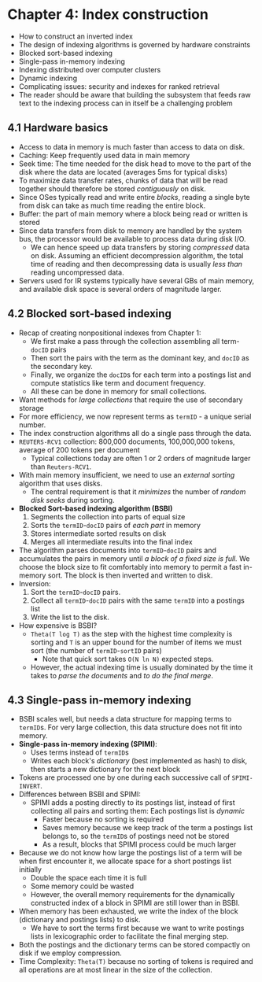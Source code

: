 # Chapter 4: Index construction

- How to construct an inverted index
- The design of indexing algorithms is governed by hardware constraints
- Blocked sort-based indexing
- Single-pass in-memory indexing
- Indexing distributed over computer clusters
- Dynamic indexing
- Complicating issues: security and indexes for ranked retrieval
- The reader should be aware that building the subsystem that feeds raw text to the indexing process can in itself be a challenging problem

## 4.1 Hardware basics

- Access to data in memory is much faster than access to data on disk.
- Caching: Keep frequently used data in main memory
- Seek time: The time needed for the disk head to move to the part of the disk where the data are located (averages 5ms for typical disks)
- To maximize data transfer rates, chunks of data that will be read together should therefore be stored *contiguously* on disk.
- Since OSes typically read and write entire *blocks*, reading a single byte from disk can take as much time reading the entire block.
- Buffer: the part of main memory where a block being read or written is stored
- Since data transfers from disk to memory are handled by the system bus, the processor would be available to process data during disk I/O.
    - We can hence speed up data transfers by storing *compressed* data on disk. Assuming an efficient decompression algorithm, the total time of reading and then decompressing data is usually *less than* reading uncompressed data.
- Servers used for IR systems typically have several GBs of main memory, and available disk space is several orders of magnitude larger.

## 4.2 Blocked sort-based indexing

- Recap of creating nonpositional indexes from Chapter 1:
    - We first make a pass through the collection assembling all term-`docID` pairs
    - Then sort the pairs with the term as the dominant key, and `docID` as the secondary key.
    - Finally, we organize the `docID`s for each term into a postings list and compute statistics like term and document frequency.
    - All these can be done in memory for small collections.
- Want methods for *large collections* that require the use of secondary storage
- For more efficiency, we now represent terms as `termID` - a unique serial number.
- The index construction algorithms all do a single pass through the data.
- `REUTERS-RCV1` collection: 800,000 documents, 100,000,000 tokens, average of 200 tokens per document
    - Typical collections today are often 1 or 2 orders of magnitude larger than `Reuters-RCV1`.
- With main memory insufficient, we need to use an *external sorting* algorithm that uses disks.
    - The central requirement is that it *minimizes* the number of *random disk seeks* during sorting.
- **Blocked Sort-based indexing algorithm (BSBI)**
    1. Segments the collection into parts of equal size
    2. Sorts the `termID`-`docID` pairs of *each part* in memory
    3. Stores intermediate sorted results on disk
    4. Merges all intermediate results into the final index
- The algorithm parses documents into `termID`-`docID` pairs and accumulates the pairs in memory until *a block of a fixed size is full.* We choose the block size to fit comfortably into memory to permit a fast in-memory sort. The block is then inverted and written to disk.
- Inversion:
    1. Sort the `termID`-`docID` pairs.
    2. Collect all `termID`-`docID` pairs with the same `termID` into a postings list
    3. Write the list to the disk.
- How expensive is BSBI?
    - `Theta(T log T)` as the step with the highest time complexity is sorting and `T` is an upper bound for the number of items we must sort (the number of `termID`-`sortID` pairs)
        - Note that quick sort takes `O(N ln N)` expected steps.
    - However, the actual indexing time is usually dominated by the time it takes to *parse the documents* and *to do the final merge*.

## 4.3 Single-pass in-memory indexing

- BSBI scales well, but needs a data structure for mapping terms to `termID`s. For very large collection, this data structure does not fit into memory.
- **Single-pass in-memory indexing (SPIMI)**:
    - Uses terms instead of `termID`s
    - Writes each block's *dictionary* (best implemented as hash) to disk, then starts a new dictionary for the next block
- Tokens are processed one by one during each successive call of `SPIMI-INVERT`.
- Differences between BSBI and SPIMI:
    - SPIMI adds a posting directly to its postings list, instead of first collecting all pairs and sorting them: Each postings list is *dynamic*
        - Faster because no sorting is required
        - Saves memory because we keep track of the term a postings list belongs to, so the `termID`s of postings need not be stored
        - As a result, blocks that SPIMI process could be much larger
- Because we do not know how large the postings list of a term will be when first encounter it, we allocate space for a short postings list initially
    - Double the space each time it is full
    - Some memory could be wasted
    - However, the overall memory requirements for the dynamically constructed index of a block in SPIMI are still lower than in BSBI.
- When memory has been exhausted, we write the index of the block (dictionary and postings lists) to disk.
    - We have to sort the terms first because we want to write postings lists in lexicographic order to facilitate the final merging step.
- Both the postings and the dictionary terms can be stored compactly on disk if we employ compression.
- Time Complexity: `Theta(T)` because no sorting of tokens is required and all operations are at most linear in the size of the collection.

